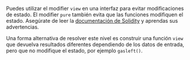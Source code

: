 Puedes utilizar el modifier `view` en una interfaz para evitar modificaciones de estado. El modifier `pure` también evita que las funciones modifiquen el estado.
Asegúrate de leer la [documentación de Solidity](http://solidity.readthedocs.io/en/develop/contracts.html#view-functions) y aprendas sus advertencias.

Una forma alternativa de resolver este nivel es construir una función `view` que devuelva resultados diferentes dependiendo de los datos de entrada, pero que no modifique el estado, por ejemplo `gasleft()`.